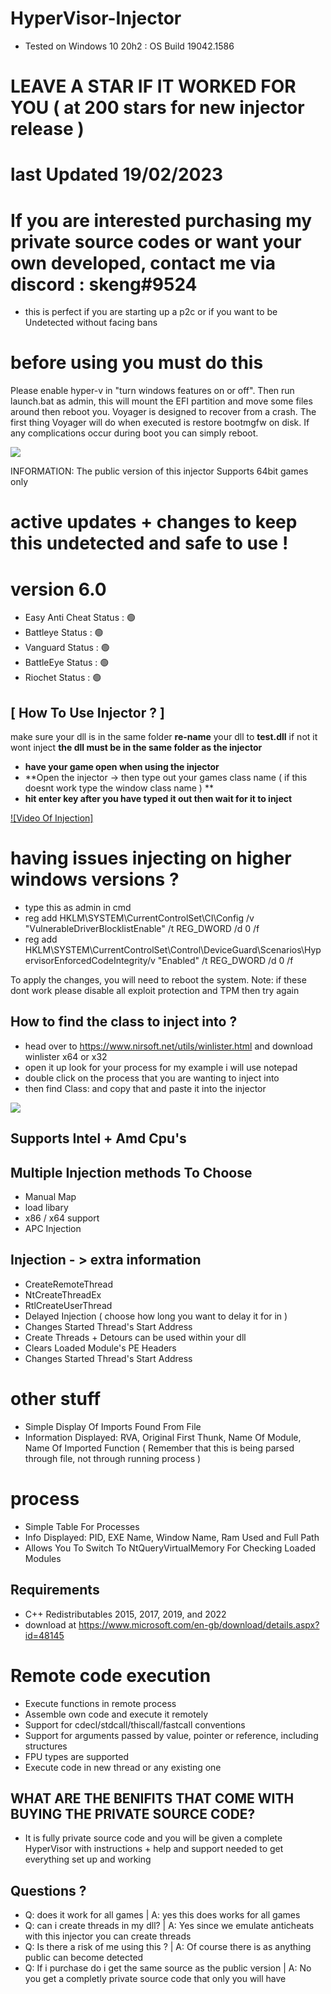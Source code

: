 # HyperVisor-Injector
- Tested on Windows 10 20h2 : OS Build 19042.1586
# LEAVE A STAR IF IT WORKED FOR YOU ( at 200 stars for new injector release )
# last Updated 19/02/2023


# If you are interested purchasing my private source codes or want your own developed, contact me via discord : skeng#9524
- this is perfect if you are starting up a p2c or if you want to be Undetected without facing bans



# before using you must do this
Please enable hyper-v in "turn windows features on or off". Then run launch.bat as admin, this will mount the EFI partition and move some files around then reboot you. Voyager is designed to recover from a crash. The first thing Voyager will do when executed is restore bootmgfw on disk. If any complications occur during boot you can simply reboot.

<img src="https://imgur.com/uOpcCp7.png">


INFORMATION: The public version of this injector Supports 64bit games only

       
# active updates + changes to keep this undetected and safe to use !
# version 6.0
- Easy Anti Cheat Status : 🟢
- Battleye Status : 🟢
- Vanguard Status : 🟢
- BattleEye Status : 🟢
- Riochet Status : 🟢


## [ How To Use Injector ? ] 

make sure your dll is in the same folder 
**re-name** your dll to **test.dll** if not it wont inject
**the dll must be in the same folder as the injector**
- **have your game open when using the injector** 
-  **Open the injector -> then type out your games class name ( if this doesnt work type the window class name ) **
-  **hit enter key after you have typed it out then wait for it to inject**

[![Video Of Injection]](https://streamable.com/gyqihv)


# having issues injecting on higher windows versions ?
- type this as admin in cmd
- reg add HKLM\SYSTEM\CurrentControlSet\CI\Config /v "VulnerableDriverBlocklistEnable" /t REG_DWORD /d 0 /f
- reg add HKLM\SYSTEM\CurrentControlSet\Control\DeviceGuard\Scenarios\HypervisorEnforcedCodeIntegrity/v "Enabled" /t REG_DWORD /d 0 /f

To apply the changes, you will need to reboot the system.
Note: if these dont work please disable all exploit protection and TPM then try again


## How to find the class to inject into ?
- head over to https://www.nirsoft.net/utils/winlister.html and download winlister x64 or x32
- open it up look for your process for my example i will use notepad
- double click on the process that you are wanting to inject into 
- then find Class: and copy that and paste it into the injector 
<img src="https://i.ibb.co/BL79h5h/tempsnip.png">




## Supports Intel + Amd Cpu's


## Multiple Injection methods To Choose
- Manual Map
- load libary
- x86 / x64 support
- APC Injection


## Injection - > extra information
- CreateRemoteThread
- NtCreateThreadEx
- RtlCreateUserThread
- Delayed Injection ( choose how long you want to delay it for in )
- Changes Started Thread's Start Address
- Create Threads + Detours can be used within your dll
- Clears Loaded Module's PE Headers
- Changes Started Thread's Start Address



# other stuff
- Simple Display Of Imports Found From File
- Information Displayed: RVA, Original First Thunk, Name Of Module, Name Of Imported Function ( Remember that this is being parsed through file, not through running process )

# process 
- Simple Table For Processes
- Info Displayed: PID, EXE Name, Window Name, Ram Used and Full Path
- Allows You To Switch To NtQueryVirtualMemory For Checking Loaded Modules


## Requirements
- C++ Redistributables 2015, 2017, 2019, and 2022 
- download at https://www.microsoft.com/en-gb/download/details.aspx?id=48145

# Remote code execution
- Execute functions in remote process
- Assemble own code and execute it remotely
- Support for cdecl/stdcall/thiscall/fastcall conventions
- Support for arguments passed by value, pointer or reference, including structures
- FPU types are supported
- Execute code in new thread or any existing one



##  WHAT ARE THE BENIFITS THAT COME WITH BUYING THE PRIVATE SOURCE CODE?
- It is fully private source code and you will be given a complete HyperVisor with instructions + help and support needed to get everything set up and working


## Questions ?
- Q: does it work for all games | A: yes this does works for all games 
- Q: can i create threads in my dll? | A: Yes since we emulate anticheats with this injector you can create threads
- Q: Is there a risk of me using this ? | A: Of course there is as anything public can become detected 
- Q: If i purchase do i get the same source as the public version | A: No you get a completly private source code that only you will have


